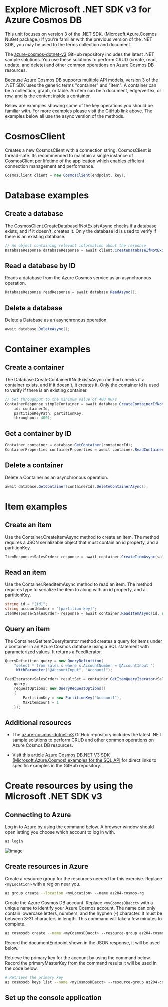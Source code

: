 # Explore Microsoft .NET SDK v3 for Azure Cosmos DB

This unit focuses on version 3 of the .NET SDK. (Microsoft.Azure.Cosmos NuGet package.) If you're familiar with the previous version of the .NET SDK, you may be used to the terms collection and document.

The [azure-cosmos-dotnet-v3](https://github.com/Azure/azure-cosmos-dotnet-v3/tree/master/Microsoft.Azure.Cosmos.Samples/Usage) GitHub repository includes the latest .NET sample solutions. You use these solutions to perform CRUD (create, read, update, and delete) and other common operations on Azure Cosmos DB resources.

Because Azure Cosmos DB supports multiple API models, version 3 of the .NET SDK uses the generic terms "container" and "item". A container can be a collection, graph, or table. An item can be a document, edge/vertex, or row, and is the content inside a container.

Below are examples showing some of the key operations you should be familiar with. For more examples please visit the GitHub link above. The examples below all use the async version of the methods.


# CosmosClient

Creates a new CosmosClient with a connection string. CosmosClient is thread-safe. Its recommended to maintain a single instance of CosmosClient per lifetime of the application which enables efficient connection management and performance.


```csharp
CosmosClient client = new CosmosClient(endpoint, key);
```


# Database examples

## Create a database

The CosmosClient.CreateDatabaseIfNotExistsAsync checks if a database exists, and if it doesn't, creates it. Only the database id is used to verify if there is an existing database.

```csharp
// An object containing relevant information about the response
DatabaseResponse databaseResponse = await client.CreateDatabaseIfNotExistsAsync(databaseId, 10000);
```


## Read a database by ID

Reads a database from the Azure Cosmos service as an asynchronous operation.

```csharp
DatabaseResponse readResponse = await database.ReadAsync();
```


## Delete a database

Delete a Database as an asynchronous operation.

```csharp
await database.DeleteAsync();
```


# Container examples

## Create a container

The Database.CreateContainerIfNotExistsAsync method checks if a container exists, and if it doesn't, it creates it. Only the container id is used to verify if there is an existing container.

```csharp
// Set throughput to the minimum value of 400 RU/s
ContainerResponse simpleContainer = await database.CreateContainerIfNotExistsAsync(
    id: containerId,
    partitionKeyPath: partitionKey,
    throughput: 400);
```


## Get a container by ID

```csharp
Container container = database.GetContainer(containerId);
ContainerProperties containerProperties = await container.ReadContainerAsync();
```


## Delete a container

Delete a Container as an asynchronous operation.

```csharp
await database.GetContainer(containerId).DeleteContainerAsync();
```


# Item examples

## Create an item

Use the Container.CreateItemAsync method to create an item. The method requires a JSON serializable object that must contain an id property, and a partitionKey.

```csharp
ItemResponse<SalesOrder> response = await container.CreateItemAsync(salesOrder, new PartitionKey(salesOrder.AccountNumber));
```

## Read an item

Use the Container.ReadItemAsync method to read an item. The method requires type to serialize the item to along with an id property, and a partitionKey.

```csharp
string id = "[id]";
string accountNumber = "[partition-key]";
ItemResponse<SalesOrder> response = await container.ReadItemAsync(id, new PartitionKey(accountNumber));
```

## Query an item

The Container.GetItemQueryIterator method creates a query for items under a container in an Azure Cosmos database using a SQL statement with parameterized values. It returns a FeedIterator.

```csharp
QueryDefinition query = new QueryDefinition(
    "select * from sales s where s.AccountNumber = @AccountInput ")
    .WithParameter("@AccountInput", "Account1");

FeedIterator<SalesOrder> resultSet = container.GetItemQueryIterator<SalesOrder>(
    query,
    requestOptions: new QueryRequestOptions()
    {
        PartitionKey = new PartitionKey("Account1"),
        MaxItemCount = 1
    });
```

## Additional resources

- The [azure-cosmos-dotnet-v3](https://github.com/Azure/azure-cosmos-dotnet-v3/tree/master/Microsoft.Azure.Cosmos.Samples/Usage) GitHub repository includes the latest .NET sample solutions to perform CRUD and other common operations on Azure Cosmos DB resources.



- Visit this article [Azure Cosmos DB.NET V3 SDK (Microsoft.Azure.Cosmos) examples for the SQL API](https://docs.microsoft.com/en-us/azure/cosmos-db/sql-api-dotnet-v3sdk-samples) for direct links to specific examples in the GitHub repository.


# Create resources by using the Microsoft .NET SDK v3

## Connecting to Azure

Log in to Azure by using the command below. A browser window should open letting you choose which account to log in with.

```bash
az login
```

![image](https://user-images.githubusercontent.com/34960418/163834158-be661df0-5db4-42c8-a0ff-d40e29c86cc2.png)


## Create resources in Azure

Create a resource group for the resources needed for this exercise. Replace ```<myLocation>``` with a region near you.
    
```bash
az group create --location <myLocation> --name az204-cosmos-rg
```

Create the Azure Cosmos DB account. Replace ```<myCosmosDBacct>``` with a unique name to identify your Azure Cosmos account. The name can only contain lowercase letters, numbers, and the hyphen (-) character. It must be between 3-31 characters in length. This command will take a few minutes to complete.
    
```bash
az cosmosdb create --name <myCosmosDBacct> --resource-group az204-cosmos-rg
```

Record the documentEndpoint shown in the JSON response, it will be used below.


Retrieve the primary key for the account by using the command below. Record the primaryMasterKey from the command results it will be used in the code below.

```bash
# Retrieve the primary key
az cosmosdb keys list --name <myCosmosDBacct> --resource-group az204-cosmos-rg
```


## Set up the console application


